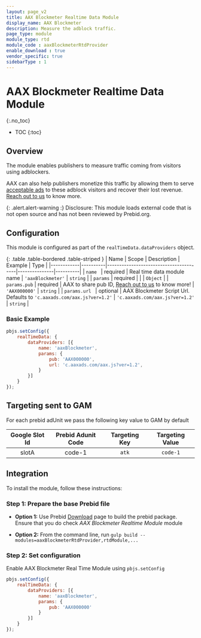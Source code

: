 ```yaml
---
layout: page_v2
title: AAX Blockmeter Realtime Data Module
display_name: AAX Blockmeter
description: Measure the adblock traffic.
page_type: module
module_type: rtd
module_code : aaxBlockmeterRtdProvider
enable_download : true
vendor_specific: true
sidebarType : 1
---
```


# AAX Blockmeter Realtime Data Module
{:.no_toc}

* TOC 
{:toc}

## Overview

The module enables publishers to measure traffic coming from visitors using adblockers. 

AAX can also help publishers monetize this traffic by allowing them to serve [acceptable ads](https://acceptableads.com/about/) to these adblock visitors and recover their lost revenue. [Reach out to us](https://www.aax.media/try-blockmeter/) to know more.

{: .alert.alert-warning :}
Disclosure: This module loads external code that is not open source and has not been reviewed by Prebid.org.

## Configuration

This module is configured as part of the `realTimeData.dataProviders` object.

{: .table .table-bordered .table-striped }
| Name       | Scope    | Description                            | Example       | Type     |
|------------|----------|----------------------------------------|---------------|----------|
| `name `     | required | Real time data module name | `'aaxBlockmeter'`   | `string` |
| `params`      | required |  | | `Object` |
| `params.pub`      | required | AAX to share pub ID, [Reach out to us](https://www.aax.media/try-blockmeter/) to know more! | `'AAX000000'` | `string` |
| `params.url `     | optional | AAX Blockmeter Script Url. Defaults to `'c.aaxads.com/aax.js?ver=1.2'` | `'c.aaxads.com/aax.js?ver=1.2'`   | `string` |

### Basic Example

```javascript
pbjs.setConfig({
    realTimeData: {
        dataProviders: [{
            name: 'aaxBlockmeter',
            params: {
                pub: 'AAX000000',
                url: 'c.aaxads.com/aax.js?ver=1.2',
            }
        }]
    }
});
```

## Targeting sent to GAM

For each prebid adUnit we pass the following key value to GAM by default

| Google Slot Id | Prebid Adunit Code    | Targeting Key | Targeting Value |
|:----------:|:--------------:|:---------------:|:---------------:|
|slotA| code-1 | `atk` | `code-1` |

## Integration
To install the module, follow these instructions:

### Step 1: Prepare the base Prebid file

- **Option 1:** Use Prebid [Download](/download.html) page to build the prebid package. Ensure that you do check *AAX Blockmeter Realtime Module* module

- **Option 2:** From the command line, run `gulp build --modules=aaxBlockmeterRtdProvider,rtdModule,...`

### Step 2: Set configuration

Enable AAX Blockmeter Real Time Module using `pbjs.setConfig`

```javascript
pbjs.setConfig({
    realTimeData: {
        dataProviders: [{
            name: 'aaxBlockmeter',
            params: {
                pub: 'AAX000000'
            }
        }]
    }
});
```

